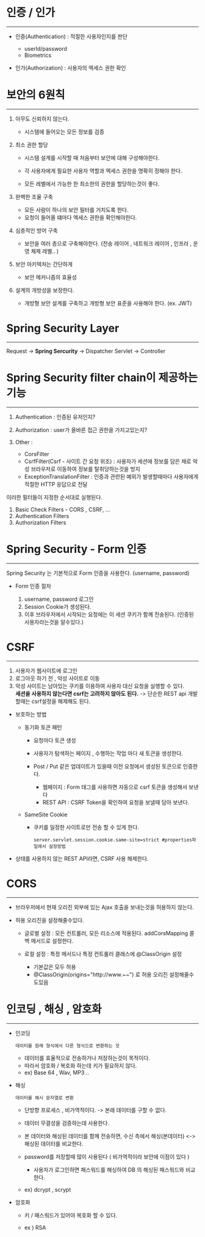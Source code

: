 # 인증 / 인가


-------

- 인증(Authentication) : 적절한 사용자인지를 판단

    - userId/password
    - Biometrics

- 인가(Authorization) : 사용자의 엑세스 권한 확인


# 보안의 6원칙

-----


1. 아무도 신뢰하지 않는다.

    - 시스템에 들어오는 모든 정보를 검증
2. 최소 권한 할당
    
    - 시스템 설계를 시작할 때 처음부터 보안에 대해 구성해야한다.
    - 각 사용자에게 필요한 사용자 역할과 엑세스 권한을 명확히 정해야 한다.
    
    - 모든 레벨에서 가능한 한 최소한의 권한을 할당하는것이 좋다.

3. 완벽한 조율 구축

    - 모든 사람이 하나의 보안 필터를 거치도록 한다.
    - 요청이 들어올 떄마다 엑세스 권한을 확인해야한다.
4. 심층적인 방어 구축
    
    - 보안을 여러 층으로 구축해야한다. (전송 레이어 , 네트워크 레이어 , 인프라 , 운영 체제 레벨.. )
   
5. 보안 아키텍처는 간단하게

    - 보안 메커니즘의 효율성

6. 설계의 개방성을 보장한다.

    - 개방형 보안 설계를 구축하고 개방형 보안 표준을 사용해야 한다. (ex. JWT)


# Spring Security Layer

---------


Request -> **Spring Sercurity** -> Dispatcher Servlet -> Controller    



# Spring Security filter chain이 제공하는 기능

---------------

1. Authentication : 인증된 유저인지?
2. Authorization : user가 올바른 접근 권한을 가지고있는지?
3. Other : 
   
   - CorsFilter
   - CsrfFilter(Csrf - 사이트 간 요청 위조) : 사용자가 세션에 정보를 담은 채로 악성 브라우저로 이동하여 정보를 탈취당하는것을 방지
   - ExceptionTranslationFilter : 인증과 관련된 예외가 발생할때마다 사용자에게 적절한 HTTP 응답으로 전달


이러한 필터들이 지정한 순서대로 실행된다.

1. Basic Check Filters - CORS , CSRF, ...
2. Authentication Filters
3. Authorization Filters



# Spring Security - Form 인증


----------

Spring Security 는 기본적으로 Form 인증을 사용한다. (username, password)    

- Form 인증 절차


   1. username, password 로그인
   2. Session Cookie가 생성된다.
   3. 이후 브라우저에서 시작되는 요청에는 이 세션 쿠키가 함께 전송된다. (인증된 사용자라는것을 알수있다.)
   

# CSRF


-----------

1. 사용자가 웹사이트에 로그인
2. 로그아웃 하기 전 , 악성 사이트로 이동 
3. 악성 사이트는 남아있는 쿠키를 이용하여 사용자 대신 요청을 실행할 수 있다.  
**세션을 사용하지 않는다면 csrf는 고려하지 않아도 된다.** -> 단순한 REST api 개발할때는 csrf설정을 해제해도 된다.


- 보호하는 방법

   - 동기화 토큰 패턴
  
      - 요청마다 토큰 생성
      - 사용자가 탐색하는 페이지 , 수행하는 작업 마다 새 토큰을 생성한다.
      - Post / Put 같은 업데이트가 있을때 이전 요청에서 생성된 토큰으로 인증한다.

         - 웹페이지 : Form 태그를 사용하면 자동으로 csrf 토큰을 생성해서 보낸다
         - REST API : CSRF Token을 확인하여 요청을 보낼때 담아 보낸다.
   - SameSite Cookie 
  
      - 쿠키를 일정한 사이트로만 전송 할 수 있게 한다.
         ~~~properties
        server.servlet.session.cookie.same-site=strict #properties파일에서 설정방법
        ~~~
        



- 상태를 사용하지 않는 REST API라면, CSRF 사용 해제한다.


# CORS

----------

- 브라우저에서 현재 오리진 외부에 있는 Ajax 호출을 보내는것을 허용하지 않는다.
- 허용 오리진을 설정해줄수있다.

   - 글로벌 설정 : 모든 컨트롤러, 모든 리소스에 적용된다. addCorsMapping 콜백 메서드로 설정한다.
   - 로컬 설정 : 특정 메서드나 특정 컨트롤러 클래스에 @ClassOrigin 설정 
  
      - 기본값은 모두 허용 
      - @ClassOrigin(origins="http://www.~~") 로 허용 오리진 설정해줄수도있음

        
# 인코딩 , 해싱 , 암호화 

------


- 인코딩

    ~~~
    데이터를 원래 형식에서 다른 형식으로 변환하는 것
  ~~~

    - 데이터를 효율적으로 전송하거나 저장하는것이 목적이다.
    - 따라서 암호화 / 복호화 하는데 키가 필요하지 않다.
    - ex) Base 64 , Wav, MP3 ..
 

- 해싱

    ~~~
    데이터를 해시 문자열로 변환
    ~~~
  
    - 단방향 프로세스 , 비가역적이다. -> 본래 데이터를 구할 수 없다.
    - 데이터 무결성을 검증하는데 사용한다. 
    - 본 데이터와 해싱된 데이터를 함께 전송하면, 수신 측에서 해싱(본데이터) <-> 해싱된 데이터를 비교한다.
    - password를 저장할때 많이 사용된다 ( 비가역적이라 보안에 이점이 있다 )
      
        - 사용자가 로그인하면 패스워드를 해싱하여 DB 의 해싱된 패스워드와 비교한다.
    - ex) dcrypt , scrypt


- 암호화

    - 키 / 패스워드가 있어야 복호화 할 수 있다. 

    - ex ) RSA
